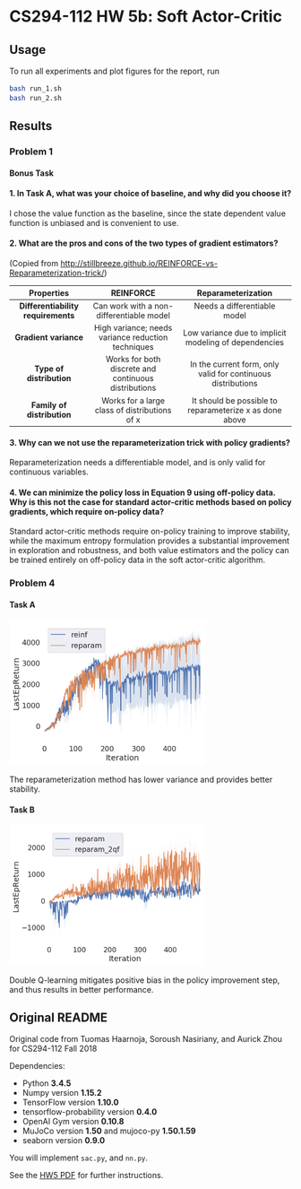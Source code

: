 # CS294-112 HW 5b: Soft Actor-Critic
## Usage
To run all experiments and plot figures for the report, run

```bash
bash run_1.sh
bash run_2.sh
```

## Results
### Problem 1
#### Bonus Task
#### 1. In Task A, what was your choice of baseline, and why did you choose it?
I chose the value function as the baseline, since the state dependent value function is unbiased and is convenient to use.

#### 2. What are the pros and cons of the two types of gradient estimators?
(Copied from http://stillbreeze.github.io/REINFORCE-vs-Reparameterization-trick/)
<table>
  <thead>
    <tr>
      <th style="text-align: center"><strong>Properties</strong></th>
      <th style="text-align: center">REINFORCE</th>
      <th style="text-align: center">Reparameterization</th>
    </tr>
  </thead>
  <tbody>
    <tr>
      <td style="text-align: center"><strong>Differentiability requirements</strong></td>
      <td style="text-align: center">Can work with a non-differentiable model</td>
      <td style="text-align: center">Needs a differentiable model</td>
    </tr>
    <tr>
      <td style="text-align: center"><strong>Gradient variance</strong></td>
      <td style="text-align: center">High variance; needs variance reduction techniques</td>
      <td style="text-align: center">Low variance due to implicit modeling of dependencies</td>
    </tr>
    <tr>
      <td style="text-align: center"><strong>Type of distribution</strong></td>
      <td style="text-align: center">Works for both discrete and continuous distributions</td>
      <td style="text-align: center">In the current form, only valid for continuous distributions</td>
    </tr>
    <tr>
      <td style="text-align: center"><strong>Family of distribution</strong></td>
      <td style="text-align: center">Works for a large class of distributions of x</td>
      <td style="text-align: center">It should be possible to reparameterize x as done above</td>
    </tr>
  </tbody>
</table>

#### 3. Why can we not use the reparameterization trick with policy gradients?
Reparameterization needs a differentiable model, and is only valid for continuous variables.

#### 4. We can minimize the policy loss in Equation 9 using off-policy data. Why is this not the case for standard actor-critic methods based on policy gradients, which require on-policy data?
Standard actor-critic methods require on-policy training to improve stability, while the maximum entropy formulation provides a substantial improvement in exploration and robustness, and both value estimators and the policy can be trained entirely on off-policy data in the soft actor-critic algorithm. 

### Problem 4
#### Task A
<p float="left">
  <img src="./results/p1.png" width="350"/>
</p>

The reparameterization method has lower variance and provides better stability.

#### Task B
<p float="left">
  <img src="./results/p2.png" width="350"/>
</p>

Double Q-learning mitigates positive bias in the policy improvement step, and thus results in better performance.

## Original README
Original code from Tuomas Haarnoja, Soroush Nasiriany, and Aurick Zhou for CS294-112 Fall 2018

Dependencies:
 * Python **3.4.5**
 * Numpy version **1.15.2**
 * TensorFlow version **1.10.0**
 * tensorflow-probability version **0.4.0**
 * OpenAI Gym version **0.10.8**
 * MuJoCo version **1.50** and mujoco-py **1.50.1.59**
 * seaborn version **0.9.0**

You will implement `sac.py`, and `nn.py`.

See the [HW5 PDF](hw5b_instructions.pdf) for further instructions.
